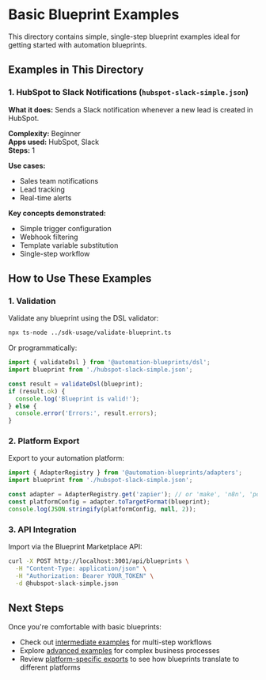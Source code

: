 # Basic Blueprint Examples

This directory contains simple, single-step blueprint examples ideal for getting started with automation blueprints.

## Examples in This Directory

### 1. HubSpot to Slack Notifications (`hubspot-slack-simple.json`)

**What it does:** Sends a Slack notification whenever a new lead is created in HubSpot.

**Complexity:** Beginner  
**Apps used:** HubSpot, Slack  
**Steps:** 1

**Use cases:**
- Sales team notifications
- Lead tracking
- Real-time alerts

**Key concepts demonstrated:**
- Simple trigger configuration
- Webhook filtering
- Template variable substitution
- Single-step workflow

## How to Use These Examples

### 1. Validation

Validate any blueprint using the DSL validator:

```bash
npx ts-node ../sdk-usage/validate-blueprint.ts
```

Or programmatically:

```typescript
import { validateDsl } from '@automation-blueprints/dsl';
import blueprint from './hubspot-slack-simple.json';

const result = validateDsl(blueprint);
if (result.ok) {
  console.log('Blueprint is valid!');
} else {
  console.error('Errors:', result.errors);
}
```

### 2. Platform Export

Export to your automation platform:

```typescript
import { AdapterRegistry } from '@automation-blueprints/adapters';
import blueprint from './hubspot-slack-simple.json';

const adapter = AdapterRegistry.get('zapier'); // or 'make', 'n8n', 'power-automate'
const platformConfig = adapter.toTargetFormat(blueprint);
console.log(JSON.stringify(platformConfig, null, 2));
```

### 3. API Integration

Import via the Blueprint Marketplace API:

```bash
curl -X POST http://localhost:3001/api/blueprints \
  -H "Content-Type: application/json" \
  -H "Authorization: Bearer YOUR_TOKEN" \
  -d @hubspot-slack-simple.json
```

## Next Steps

Once you're comfortable with basic blueprints:
- Check out [intermediate examples](../intermediate/) for multi-step workflows
- Explore [advanced examples](../advanced/) for complex business processes
- Review [platform-specific exports](../exports/) to see how blueprints translate to different platforms
